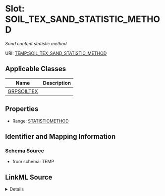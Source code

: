 # Slot: SOIL_TEX_SAND_STATISTIC_METHOD
_Sand content statistic method_


URI: [TEMP:SOIL_TEX_SAND_STATISTIC_METHOD](https://example.org/TEMP/SOIL_TEX_SAND_STATISTIC_METHOD)



<!-- no inheritance hierarchy -->




## Applicable Classes

| Name | Description |
| --- | --- |
[GRPSOILTEX](GRPSOILTEX.md) | 






## Properties

* Range: [STATISTICMETHOD](STATISTICMETHOD.md)







## Identifier and Mapping Information







### Schema Source


* from schema: TEMP




## LinkML Source

<details>
```yaml
name: SOIL_TEX_SAND_STATISTIC_METHOD
description: Sand content statistic method
from_schema: TEMP
rank: 1000
alias: SOIL_TEX_SAND_STATISTIC_METHOD
domain_of:
- GRP_SOIL_TEX
range: STATISTIC_METHOD

```
</details>